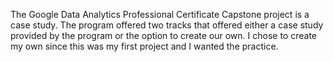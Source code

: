 The Google Data Analytics Professional Certificate Capstone project is a case study. The program offered two tracks that offered either a case study provided by the program or the option to create our own. I chose to create my own since this was my first project and I wanted the practice.
